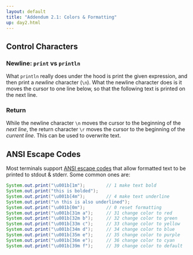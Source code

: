 ```yaml
---
layout: default
title: "Addendum 2.1: Colors & Formatting"
up: day2.html
---
```


## Control Characters
### Newline: `print` vs `println`
What `println` really does under the hood is print the given expression, and then
print a *newline* character (`\n`). What the newline character does is it
moves the cursor to one line below, so that the following text is printed
on the next line.

### Return
While the newline character `\n` moves the cursor to the beginning of the *next line*, the
return character `\r` moves the cursor to the beginning of the *current line*. This can be
used to overwrite text.

## ANSI Escape Codes
Most terminals support [ANSI escape codes](https://en.wikipedia.org/wiki/ANSI_escape_code) that allow formatted text to be printed to 
stdout & stderr. Some common ones are:

```java
System.out.print("\u001b[1m");        // 1 make text bold
System.out.print("this is bolded");
System.out.print("\u001b[4m");        // 4 make text underline
System.out.print("\n this is also underlined");
System.out.print("\u001b[0m");        // 0 reset formatting
System.out.print("\u001b[31m a");     // 31 change color to red
System.out.print("\u001b[32m b");     // 32 change color to green
System.out.print("\u001b[33m c");     // 33 change color to yellow
System.out.print("\u001b[34m d");     // 34 change color to blue
System.out.print("\u001b[35m e");     // 35 change color to purple
System.out.print("\u001b[36m e");     // 36 change color to cyan
System.out.print("\u001b[39m f");     // 39 change color to default
```
